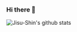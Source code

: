 ### Hi there 👋


![Jisu-Shin's github stats](https://github-readme-stats.vercel.app/api?username=jisu-shin&show_icons=true&theme=dracula)

<!--
**Jisu-Shin/jisu-shin** is a ✨ _special_ ✨ repository because its `README.md` (this file) appears on your GitHub profile.

Here are some ideas to get you started:

- 🔭 I’m currently working on ...
- 🌱 I’m currently learning ...
- 👯 I’m looking to collaborate on ...
- 🤔 I’m looking for help with ...
- 💬 Ask me about ...
- 📫 How to reach me: ...
- 😄 Pronouns: ...
- ⚡ Fun fact: ...
-->
